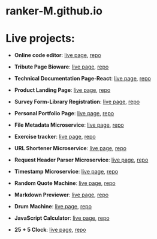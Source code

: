 # ranker-M.github.io
# Live projects:

- **Online code editor**: [live page](https://code-editor-live.herokuapp.com), [repo]( https://github.com/ranker-M/code-editor-live)

- **Tribute Page Bioware**: [live page](https://ranker-m.github.io/Tribute%20Page%20Bioware/), [repo](https://github.com/ranker-M/ranker-M.github.io/tree/main/Tribute%20Page%20Bioware)
                          

- **Technical Documentation Page-React**: [live page](https://ranker-m.github.io/Technical%20Documentation%20Page-React/),  [repo](https://github.com/ranker-M/ranker-M.github.io/tree/main/Technical%20Documentation%20Page-React)
                          
                          
- **Product Landing Page**: [live page](https://ranker-m.github.io/Product%20Landing%20Page/), [repo](https://github.com/ranker-M/ranker-M.github.io/tree/main/Product%20Landing%20Page)
                          

- **Survey Form-Library Registration**: [live page](https://ranker-m.github.io/Survey%20Form-Library%20Registration/),  [repo](https://github.com/ranker-M/ranker-M.github.io/tree/main/Survey%20Form-Library%20Registration)


- **Personal Portfolio Page**: [live page](https://ranker-m.github.io/Personal%20Portfolio%20Page/), [repo](https://github.com/ranker-M/ranker-M.github.io/tree/main/Personal%20Portfolio%20Page)
                          

- **File Metadata Microservice**: [live page](https://boilerplate-project-filemetadata.ranker-m.repl.co),  [repo](https://replit.com/@ranker-M/boilerplate-project-filemetadata#.replit)
                          
                          
- **Exercise tracker**: [live page](https://boilerplate-project-exercisetracker-1.ranker-m.repl.co), [repo](https://replit.com/@ranker-M/boilerplate-project-exercisetracker-1#.replit)
                          

- **URL Shortener Microservice**: [live page](https://boilerplate-project-urlshortener.ranker-m.repl.co),  [repo](https://replit.com/@ranker-M/boilerplate-project-urlshortener#.replit)


- **Request Header Parser Microservice**: [live page](https://boilerplate-project-headerparser.ranker-m.repl.co),  [repo](https://replit.com/@ranker-M/boilerplate-project-headerparser#.replit)


- **Timestamp Microservice**: [live page](https://boilerplate-project-timestamp.ranker-m.repl.co), [repo](https://replit.com/@ranker-M/boilerplate-project-timestamp#.replit)
                          

- **Random Quote Machine**: [live page](https://ranker-m.github.io/quote-machine/#),  [repo](https://github.com/ranker-M/quote-machine)
                          
                          
- **Markdown Previewer**: [live page](https://ranker-m.github.io/markdown-preview/), [repo](https://github.com/ranker-M/markdown-preview)
                          

- **Drum Machine**: [live page](https://ranker-m.github.io/drum-machine/),  [repo](https://github.com/ranker-M/drum-machine)

                           
- **JavaScript Calculator**: [live page](https://ranker-m.github.io/javascript-calculator/), [repo](https://github.com/ranker-M/javascript-calculator)
                          

- **25 + 5 Clock**: [live page](https://ranker-m.github.io/pomodoro-clock/),  [repo](https://github.com/ranker-M/pomodoro-clock)
                           
